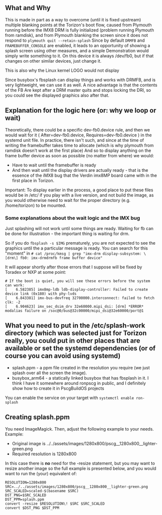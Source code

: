 ## What and Why
This is made in part as a way to overcome (until it is fixed upstream) multiple blanking points at the Torizon's boot flow, caused from
Plymouth running before the IMX8 DRM is fully initialized (problem running Plymouth from ramdisk), and from Plymouth blanking the screen since it does 
not respond to  `plymouth quit --retain-splash`
Since by default `DRMFB` and `FRAMEBUFFER_CONSOLE` are enabled, it leads to an opportunity of showing a splash screen using other measures, and a simple
Demonstration would simply write something to it. On this device it is always /dev/fb0, but if that changes on other similar devices, just change it.

This is also why the Linux kernel LOGO would not display

Since busybox's fbsplash can display things and works with DRMFB, and is very lightweight, we can use it as well. A nice advantage is that the contents of the FB
Are kept after a DRM master quits and stops locking the DRI, so you could see the displayed graphics also after that.

## Explanation for the logic here (or: why we loop or wait)
Theoretically, there could be a specific dev-fb0.device rule, and then we would wait for it ( After=dev-fb0.device, Requires=dev-fb0.device ) in the systemd unit file.
In practice, there isn't such, and since at the time of writing the framebuffer takes time to allocate (which is why plymouth from ramdisk doesn't work at the first place)
And so to display anything on the frame buffer device as soon as possible (no matter from where) we would:
- Have to wait until the framebuffer is ready
- And then wait until the display drivers are actually ready - that is the essence of the iMX8 bug that the Verdin imx8MP board came with in the first place in Torizon.

Important: To display earlier in the process, a good place to put these files would be in /etc/ if you play with a live version, and not build the image, as you would
otherwise need to wait for the proper directory (e.g. /home/torizon) to be mounted.


### Some explanations about the wait logic and the IMX bug
Just splashing will not work until some things are ready. Waiting for fb can be done for illustration - the important thing is waiting for drm.

So if you do `fbsplash -s $IMG`  prematurely, you are not expected to see the graphics until the a particular message is ready. 
You can search for this "moment" in 
```# cat /proc/kmsg | grep "imx-drm display-subsystem: \[drm\] fb0: imx-drmdrmfb frame buffer device"```

It will appear shortly after those errors that I suppose will be fixed by Toradex or NXP at some point:
```
# If the boot is quiet, you will see these errors before the system can work:
[    6.582385] imx8mp-ldb ldb-display-controller: Failed to create device link (0x180) with phy-lvds
[    6.843381] imx-bus-devfreq 32700000.interconnect: failed to fetch clk: -2
[    6.904623] imx_sec_dsim_drv 32e60000.mipi_dsi: [drm] *ERROR* modalias failure on /soc@0/bus@32c00000/mipi_dsi@32e60000/port@1
```



## What you need to put in the /etc/splash-work directory (which was selected just for Torizon really, you could put in other places that are available or set the systemd dependencies (or of course you can avoid using systemd)

- splash.ppm - a ppm file created in the resolution you require (we just splash over all the screen the image).
- busybox_arm64 - a statically linked busybox that has fbsplash in it. I think I have it somewhere around ronpscg in public, and I definitely show how to create it in PscgBuildOS projects

You can enable the service on your target with ```systemctl enable ron-splash```

## Creating splash.ppm
You need ImageMagick. Then, adjust the following example to your needs.
Example:
- Original image is ../../assets/images/1280x800/pscg__1280x800__lighter-green.png
- Required resolution is 1280x800 

In this case there is **no** need for the -resize statement, but you may want to resize another image so the full example is presented below, and you would want
to run the (your) equivalent of:
```
RESOLUTION=1280x800
SRC=../../assets/images/1280x800/pscg__1280x800__lighter-green.png
SRC_SCALED=scaled-$(basename $SRC)
DST_PNG=$SRC_SCALED
DST_PPM=splash.ppm
convert -resize $RESOLUTION\! $SRC $SRC_SCALED
convert $DST_PNG $DST_PPM
```
